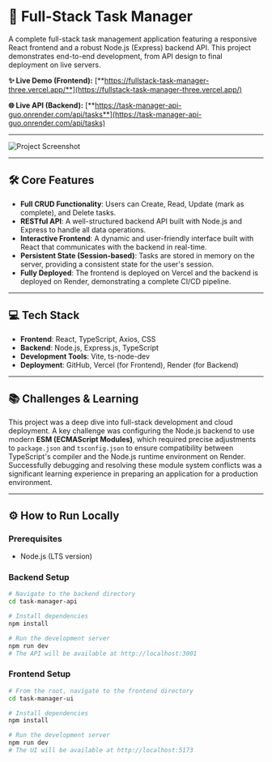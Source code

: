 # 🚀 Full-Stack Task Manager

A complete full-stack task management application featuring a responsive React frontend and a robust Node.js (Express) backend API. This project demonstrates end-to-end development, from API design to final deployment on live servers.

**✨ Live Demo (Frontend):** [**https://fullstack-task-manager-three.vercel.app/**](https://fullstack-task-manager-three.vercel.app/)

**🌐 Live API (Backend):** [**https://task-manager-api-guo.onrender.com/api/tasks**](https://task-manager-api-guo.onrender.com/api/tasks)

---

![Project Screenshot](https://i.imgur.com/ct4hFKE.png)

---

## 🛠️ Core Features

- **Full CRUD Functionality**: Users can Create, Read, Update (mark as complete), and Delete tasks.
- **RESTful API**: A well-structured backend API built with Node.js and Express to handle all data operations.
- **Interactive Frontend**: A dynamic and user-friendly interface built with React that communicates with the backend in real-time.
- **Persistent State (Session-based)**: Tasks are stored in memory on the server, providing a consistent state for the user's session.
- **Fully Deployed**: The frontend is deployed on Vercel and the backend is deployed on Render, demonstrating a complete CI/CD pipeline.

---

## 💻 Tech Stack

- **Frontend**: React, TypeScript, Axios, CSS
- **Backend**: Node.js, Express.js, TypeScript
- **Development Tools**: Vite, ts-node-dev
- **Deployment**: GitHub, Vercel (for Frontend), Render (for Backend)

---

## 📚 Challenges & Learning

This project was a deep dive into full-stack development and cloud deployment. A key challenge was configuring the Node.js backend to use modern **ESM (ECMAScript Modules)**, which required precise adjustments to `package.json` and `tsconfig.json` to ensure compatibility between TypeScript's compiler and the Node.js runtime environment on Render. Successfully debugging and resolving these module system conflicts was a significant learning experience in preparing an application for a production environment.

---

## ⚙️ How to Run Locally

### Prerequisites

- Node.js (LTS version)

### Backend Setup

```bash
# Navigate to the backend directory
cd task-manager-api

# Install dependencies
npm install

# Run the development server
npm run dev
# The API will be available at http://localhost:3001
```

### Frontend Setup
```bash
# From the root, navigate to the frontend directory
cd task-manager-ui

# Install dependencies
npm install

# Run the development server
npm run dev
# The UI will be available at http://localhost:5173
```